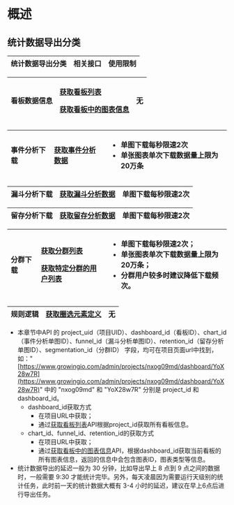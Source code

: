 # 概述

## 统计数据导出分类

| 统计数据导出分类 | 相关接口 | 使用限制 |
| :--- | :--- | :--- |


<table>
  <thead>
    <tr>
      <th style="text-align:left">&#x770B;&#x677F;&#x6570;&#x636E;&#x4FE1;&#x606F;</th>
      <th style="text-align:left">
        <p><a href="definition/get-charts.md">&#x83B7;&#x53D6;&#x770B;&#x677F;&#x5217;&#x8868;</a>
        </p>
        <p><a href="definition/get-chartinfo.md">&#x83B7;&#x53D6;&#x770B;&#x677F;&#x4E2D;&#x7684;&#x56FE;&#x8868;&#x4FE1;&#x606F;</a>
        </p>
      </th>
      <th style="text-align:left">&#x65E0;</th>
    </tr>
  </thead>
  <tbody></tbody>
</table>

<table>
  <thead>
    <tr>
      <th style="text-align:left">&#x4E8B;&#x4EF6;&#x5206;&#x6790;&#x4E0B;&#x8F7D;</th>
      <th style="text-align:left"><a href="definition/getevent.md">&#x83B7;&#x53D6;&#x4E8B;&#x4EF6;&#x5206;&#x6790;&#x6570;&#x636E;</a>
      </th>
      <th style="text-align:left">
        <ul>
          <li>&#x5355;&#x56FE;&#x4E0B;&#x8F7D;&#x6BCF;&#x79D2;&#x9650;&#x901F;2&#x6B21;</li>
          <li>&#x5355;&#x5F20;&#x56FE;&#x8868;&#x5355;&#x6B21;&#x4E0B;&#x8F7D;&#x6570;&#x636E;&#x91CF;&#x4E0A;&#x9650;&#x4E3A;20&#x4E07;&#x6761;</li>
        </ul>
      </th>
    </tr>
  </thead>
  <tbody></tbody>
</table>

| 漏斗分析下载 | [获取漏斗分析数据](definition/getfunnel.md) | 单图下载每秒限速2次 |
| :--- | :--- | :--- |


| 留存分析下载 | [获取留存分析数据](definition/get-retention.md) | 单图下载每秒限速2次 |
| :--- | :--- | :--- |


<table>
  <thead>
    <tr>
      <th style="text-align:left">&#x5206;&#x7FA4;&#x4E0B;&#x8F7D;</th>
      <th style="text-align:left">
        <p><a href="definition/get-segm.md">&#x83B7;&#x53D6;&#x5206;&#x7FA4;&#x5217;&#x8868;</a>
        </p>
        <p><a href="definition/get-segmentations.md">&#x83B7;&#x53D6;&#x7279;&#x5B9A;&#x5206;&#x7FA4;&#x7684;&#x7528;&#x6237;&#x5217;&#x8868;</a>
        </p>
      </th>
      <th style="text-align:left">
        <ul>
          <li>&#x5355;&#x56FE;&#x4E0B;&#x8F7D;&#x6BCF;&#x79D2;&#x9650;&#x901F;2&#x6B21;&#xFF1B;</li>
          <li>&#x5355;&#x5F20;&#x56FE;&#x8868;&#x5355;&#x6B21;&#x4E0B;&#x8F7D;&#x6570;&#x636E;&#x91CF;&#x4E0A;&#x9650;&#x4E3A;20&#x4E07;&#x6761;&#xFF1B;</li>
          <li>&#x5206;&#x7FA4;&#x7528;&#x6237;&#x8F83;&#x591A;&#x65F6;&#x5EFA;&#x8BAE;&#x964D;&#x4F4E;&#x4E0B;&#x8F7D;&#x9891;&#x6B21;&#x3002;</li>
        </ul>
      </th>
    </tr>
  </thead>
  <tbody></tbody>
</table>

| 规则逻辑 | [获取圈选元素定义](definition/get-auto.md) | 无 |
| :--- | :--- | :--- |


* 本章节中API 的 project\_uid（项目UID）、dashboard\_id（看板ID）、chart\_id（事件分析单图ID）、funnel\_id（漏斗分析单图ID）、retention\_id（留存分析单图ID）、segmentation\_id（分群ID） 字段，均可在项目页面url中找到，如："[https://www.growingio.com/admin/projects/nxog09md/dashboard/YoX28w7R](https://www.growingio.com/admin/projects/nxog09md/dashboard/YoX28w7R)" 中的 "nxog09md" 和 "YoX28w7R" 分别是 project\_id 和dashboard\_id。
  * dashboard\_id获取方式
    * 在项目URL中获取；
    * 通过[获取看板列表](definition/get-charts.md)API根据project\_id获取所有看板信息。
  * chart\_id、funnel\_id、retention\_id的获取方式
    * 在项目URL中获取；
    * 通过[获取看板中的图表信息](definition/get-chartinfo.md)API，根据dashboard\_id获取当前看板的所有图表信息，返回的信息中会包含图表ID，图表类型等信息。
* 统计数据导出的延迟一般为 30 分钟，比如导出早上 8 点到 9 点之间的数据时，一般需要 9:30 才能统计完毕。另外，每天凌晨因为需要运行天级别的统计任务，此时前一天的统计数据大概有 3-4 小时的延迟，建议在早上6点后进行导出任务。

